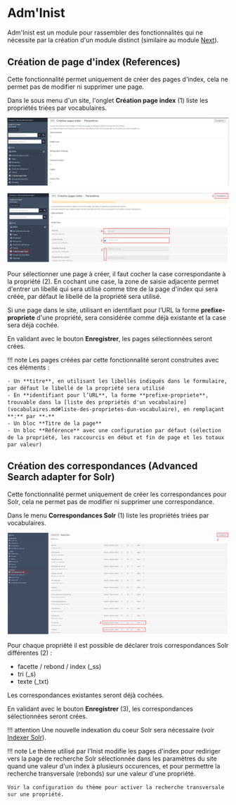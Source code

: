 # Adm'Inist

Adm'Inist est un module pour rassembler des fonctionnalités qui ne nécessite par la création d'un module distinct (similaire au module [Next](https://github.com/Daniel-KM/Omeka-S-module-Next)).

## Création de page d'index (References)

Cette fonctionnalité permet uniquement de créer des pages d'index, cela ne permet pas de modifier ni supprimer une page.

Dans le sous menu d'un site, l'onglet **Création page index** (1) liste les propriétés triées par vocabulaires.

![Formulaire création de page d'index](assets/administ-creation-page-index-1.png)

![Formulaire création de page d'index](assets/administ-creation-page-index-2.png)

Pour sélectionner une page à créer, il faut cocher la case correspondante à la propriété (2). En cochant une case, la zone de saisie adjacente permet d'entrer un libellé qui sera utilisé comme titre de la page d'index qui sera créée, par défaut le libellé de la propriété sera utilisé.

Si une page dans le site, utilisant en identifiant pour l’URL la forme **prefixe-propriete** d'une propriété, sera considérée comme déjà existante et la case sera déjà cochée.

En validant avec le bouton **Enregistrer**, les pages sélectionnées seront crées.

!!! note
	Les pages créées par cette fonctionnalité seront construites avec ces éléments :

	- Un **titre**, en utilisant les libellés indiqués dans le formulaire, par défaut le libellé de la propriété sera utilisé
	- En **identifiant pour l’URL**, la forme **prefixe-propriete**, trouvable dans la [liste des propriétés d'un vocabulaire](vocabulaires.md#liste-des-proprietes-dun-vocabulaire), en remplaçant **:** par **-**
	- Un bloc **Titre de la page**
	- Un bloc **Référence** avec une configuration par défaut (sélection de la propriété, les raccourcis en début et fin de page et les totaux par valeur)

## Création des correspondances (Advanced Search adapter for Solr)

Cette fonctionnalité permet uniquement de créer les correspondances pour Solr, cela ne permet pas de modifier ni supprimer une correspondance.

Dans le menu **Correspondances Solr** (1) liste les propriétés triées par vocabulaires.

![Formulaire création des correspondances Solr](assets/administ-creation-correspondances-solr.png)

Pour chaque propriété il est possible de déclarer trois correspondances Solr différentes (2) :

- facette / rebond / index (_ss)
- tri (_s)
- texte (_txt)

Les correspondances existantes seront déjà cochées.

En validant avec le bouton **Enregistrer** (3), les correspondances sélectionnées seront crées.

!!! attention
	Une nouvelle indexation du coeur Solr sera nécessaire (voir [Indexer Solr](module-advanced-search.md#indexer-solr-advanced-search-adapter-for-solr)).

!!! note
	Le thème utilisé par l'Inist modifie les pages d'index pour rediriger vers la page de recherche Solr sélectionnée dans les paramètres du site quand une valeur d'un index à plusieurs occurences, et pour permettre la recherche transversale (rebonds) sur une valeur d'une propriété.

	Voir la configuration du thème pour activer la recherche transversale sur une propriété.